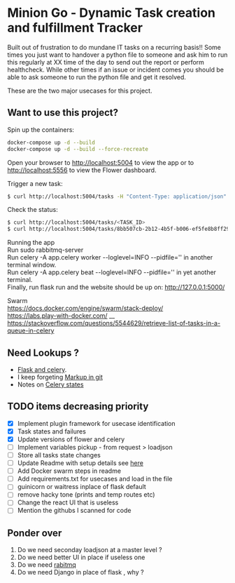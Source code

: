 # Minion Go - Dynamic Task creation and fulfillment Tracker

Built out of frustration to do mundane IT tasks on a recurring basis!! Some times you just want to handover a python file to someone and ask him to run this regularly at XX time of the day to send out the report or perform healthcheck. 
While other times if an issue or incident comes you should be able to ask someone to run the python file and get it resolved.

These are the two major usecases for this project.

## Want to use this project?

Spin up the containers:

```sh
docker-compose up -d --build
docker-compose up -d --build --force-recreate
```

Open your browser to [http://localhost:5004](http://localhost:5004) to view the app or to [http://localhost:5556](http://localhost:5556) to view the Flower dashboard.

Trigger a new task:

```sh
$ curl http://localhost:5004/tasks -H "Content-Type: application/json" --data '{"type": 0}'
```

Check the status:

```sh
$ curl http://localhost:5004/tasks/<TASK_ID>
$ curl http://localhost:5004/tasks/8bb507cb-2b12-4b5f-b006-ef5fe8b8ff29
```

Running the app <br/>
Run sudo rabbitmq-server<br/>
Run celery -A app.celery worker --loglevel=INFO --pidfile='' in another terminal window.<br/>
Run celery -A app.celery beat --loglevel=INFO --pidfile='' in yet another terminal.<br/>
Finally, run flask run and the website should be up on: http://127.0.0.1:5000/<br/>

Swarm<br/>
https://docs.docker.com/engine/swarm/stack-deploy/<br/>
https://labs.play-with-docker.com/ __
https://stackoverflow.com/questions/5544629/retrieve-list-of-tasks-in-a-queue-in-celery

## Need Lookups ?

* [Flask and celery](https://testdriven.io/blog/flask-and-celery/).
* I keep forgeting [Markup in git](https://github.com/tchapi/markdown-cheatsheet/blob/master/README.md)
* Notes on [Celery states](https://www.distributedpython.com/2018/09/28/celery-task-states/)

## TODO items decreasing priority
- [x] Implement plugin framework for usecase identification
- [x] Task states and failures
- [x] Update versions of flower and celery
- [ ] Implement variables pickup - from request > loadjson
- [ ] Store all tasks state changes
- [ ] Update Readme with setup details see [here](https://awesomeopensource.com/projects/celery)
- [ ] Add Docker swarm steps in readme
- [ ] Add requirements.txt for usecases and load in the file
- [ ] guinicorn or waitress inplace of flask default
- [ ] remove hacky tone (prints and temp routes etc)
- [ ] Change the react UI that is useless
- [ ] Mention the githubs I scanned for code

## Ponder over 
1. Do we need seconday loadjson at a master level ? 
2. Do we need better UI in place if useless one
3. Do we need [rabitmq](https://github.com/delivey/flask-celery-rabbitmq-code)
4. Do we need Django in place of flask , why ? 
